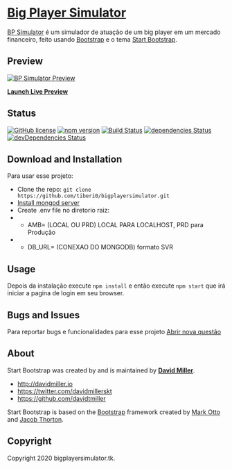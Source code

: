 # [Big Player Simulator](https://bigplayersimulator.tk)

[BP Simulator](https://bigplayersimulator.tk) é um simulador de atuação de um big player em um mercado financeiro, feito usando [Bootstrap](http://getbootstrap.com/) e o tema [Start Bootstrap](http://startbootstrap.com/).

## Preview

[![BP Simulator Preview](https://bigplayersimulator.tk/img/amostra.png)](https://bigplayersimulator.tk)

**[Launch Live Preview](https://bigplayersimulator.tk)**

## Status

[![GitHub license](https://img.shields.io/badge/license-MIT-blue.svg)](https://raw.githubusercontent.com/BlackrockDigital/startbootstrap-sb-admin-2/master/LICENSE)
[![npm version](https://img.shields.io/npm/v/startbootstrap-sb-admin-2.svg)](https://www.npmjs.com/package/startbootstrap-sb-admin-2)
[![Build Status](https://travis-ci.org/BlackrockDigital/startbootstrap-sb-admin-2.svg?branch=master)](https://travis-ci.org/BlackrockDigital/startbootstrap-sb-admin-2)
[![dependencies Status](https://david-dm.org/BlackrockDigital/startbootstrap-sb-admin-2/status.svg)](https://david-dm.org/BlackrockDigital/startbootstrap-sb-admin-2)
[![devDependencies Status](https://david-dm.org/BlackrockDigital/startbootstrap-sb-admin-2/dev-status.svg)](https://david-dm.org/BlackrockDigital/startbootstrap-sb-admin-2?type=dev)

## Download and Installation

Para usar esse projeto:

-   Clone the repo: `git clone https://github.com/tiberi0/bigplayersimulator.git`
-   [Install mongod server](https://www.mongodb.com/download-center/community) 
-   Create .env file no diretorio raiz: 
-   -   AMB= (LOCAL OU PRD) LOCAL PARA LOCALHOST, PRD para Produção
-   -   DB_URL= (CONEXAO DO MONGODB) formato SVR

## Usage

Depois da instalação execute `npm install` e então execute `npm start` que irá iniciar a pagina de login em seu browser.

## Bugs and Issues

Para reportar bugs e funcionalidades para esse projeto [Abrir nova questão](https://github.com/tiberi0/bigplayersimulator/issues)

## About

Start Bootstrap was created by and is maintained by **[David Miller](http://davidmiller.io/)**.

-   <http://davidmiller.io>
-   <https://twitter.com/davidmillerskt>
-   <https://github.com/davidtmiller>

Start Bootstrap is based on the [Bootstrap](http://getbootstrap.com/) framework created by [Mark Otto](https://twitter.com/mdo) and [Jacob Thorton](https://twitter.com/fat).

## Copyright

Copyright 2020 bigplayersimulator.tk.
